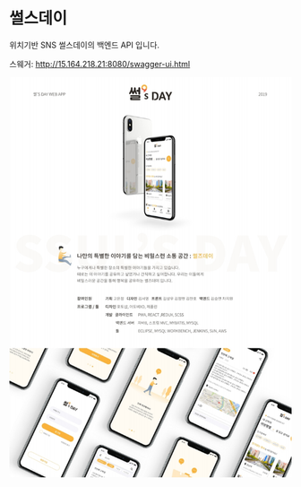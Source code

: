 # 썰스데이

위치기반 SNS 썰스데이의 백엔드 API 입니다.

스웨거: http://15.164.218.21:8080/swagger-ui.html

![ssulsday_poster](./src/main/webapp/resources/web/images/ssulsday_poster.jpeg)

